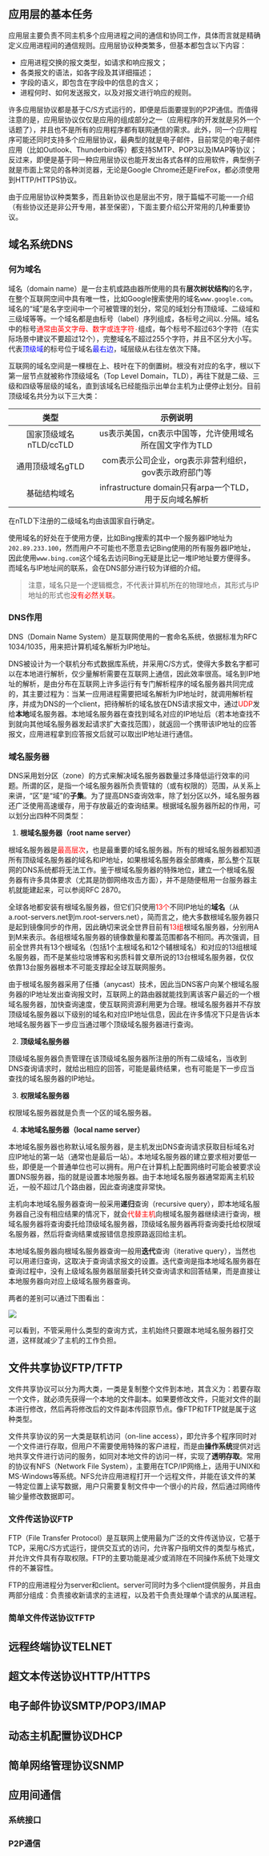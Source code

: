 ## 应用层的基本任务

应用层主要负责不同主机多个应用进程之间的通信和协同工作，具体而言就是精确定义应用进程间的通信规则。应用层协议种类繁多，但基本都包含以下内容：

+ 应用进程交换的报文类型，如请求和响应报文；
+ 各类报文的语法，如各字段及其详细描述；
+ 字段的语义，即包含在字段中的信息的含义；
+ 进程何时、如何发送报文，以及对报文进行响应的规则。

许多应用层协议都是基于C/S方式运行的，即便是后面要提到的P2P通信。而值得注意的是，应用层协议仅仅是应用的组成部分之一（应用程序的开发就是另外一个话题了），并且也不是所有的应用程序都有联网通信的需求。此外，同一个应用程序可能还同时支持多个应用层协议，最典型的就是电子邮件，目前常见的电子邮件应用（比如Outlook、Thunderbird等）都支持SMTP、POP3以及IMAP等协议；反过来，即便是基于同一种应用层协议也能开发出各式各样的应用软件，典型例子就是市面上常见的各种浏览器，无论是Google Chrome还是FireFox，都必须使用到HTTP/HTTPS协议。

由于应用层协议种类繁多，而且新协议也是层出不穷，限于篇幅不可能一一介绍（有些协议还是非公开专用，甚至保密），下面主要介绍公开常用的几种重要协议。

## 域名系统DNS

### 何为域名

域名（domain name）是一台主机或路由器所使用的具有**层次树状结构**的名字，在整个互联网空间中具有唯一性，比如Google搜索使用的域名`www.google.com`。域名的“域”是名字空间中一个可被管理的划分，常见的域划分有顶级域、二级域和三级域等等。一个域名都是由标号（label）序列组成，各标号之间以`.`分隔。域名中的标号<font color=red>通常由英文字母、数字或连字符`-`</font>组成，每个标号不超过63个字符（在实际场景中建议不要超过12个），完整域名不超过255个字符，并且不区分大小写。代表<font color=blue>顶级域</font>的标号位于域名<font color=blue>最右边</font>，域层级从右往左依次下降。

互联网的域名空间是一棵根在上、枝叶在下的倒置树。根没有对应的名字，根以下第一层节点就被称作顶级域名（Top Level Domain，TLD），再往下就是二级、三级和四级等层级的域名，直到该域名已经能指示出单台主机为止便停止划分。目前顶级域名共分为以下三大类：

|类型|示例说明|
|:-----:|:---------:|
|国家顶级域名nTLD/ccTLD|us表示美国，cn表示中国等，允许使用域名所在国文字作为TLD|
|通用顶级域名gTLD|com表示公司企业，org表示非营利组织，gov表示政府部门等|
|基础结构域名|infrastructure domain只有arpa一个TLD，用于反向域名解析|

在nTLD下注册的二级域名均由该国家自行确定。

使用域名的好处在于使用方便，比如Bing搜索的其中一个服务器IP地址为`202.89.233.100`，然而用户不可能也不愿意去记Bing使用的所有服务器IP地址，因此使用`www.bing.com`这个域名去访问Bing无疑是比记一堆IP地址要方便得多。而域名与IP地址间的联系，会在DNS部分进行较为详细的介绍。

>注意，域名只是一个逻辑概念，不代表计算机所在的物理地点，其形式与IP地址的形式也<font color=red>没有必然关联</font>。

### DNS作用

DNS（Domain Name System）是互联网使用的一套命名系统，依据标准为RFC 1034/1035，用来把计算机域名解析为IP地址。

DNS被设计为一个联机分布式数据库系统，并采用C/S方式，使得大多数名字都可以在本地进行解析，仅少量解析需要在互联网上通信，因此效率很高。域名到IP地址的解析，是由分布在互联网上许多运行有专门解析程序的域名服务器共同完成的，其主要过程为：当某一应用进程需要把域名解析为IP地址时，就调用解析程序，并成为DNS的一个client，把待解析的域名放在DNS请求报文中，通过<font color=red>UDP</font>发给**本地**域名服务器。本地域名服务器在查找到域名对应的IP地址后（若本地查找不到就向其他域名服务器发起请求扩大查找范围），就返回一个携带该IP地址的应答报文，应用进程拿到应答报文后就可以取出IP地址进行通信。

### 域名服务器

DNS采用划分区（zone）的方式来解决域名服务器数量过多降低运行效率的问题。所谓的区，是指一个域名服务器所负责管辖的（或有权限的）范围，从关系上来讲，“区”是“域”的**子集**。为了提高DNS查询效率，除了划分区以外，域名服务器还广泛使用高速缓存，用于存放最近的查询结果。根据域名服务器所起的作用，可以划分出四种不同类型：

1. **根域名服务器（root name server）**

根域名服务器是<font color=red>最高层次</font>，也是最重要的域名服务器。所有的根域名服务器都知道所有顶级域名服务器的域名和IP地址，如果根域名服务器全部瘫痪，那么整个互联网的DNS系统都将无法工作。鉴于根域名服务器的特殊地位，建立一个根域名服务器有许多具体要求（尤其是防御网络攻击方面），并不是随便租用一台服务器主机就能建起来，可以参阅RFC 2870。

全球各地都安装有根域名服务器，但它们只使用<font color=red>13个</font>不同IP地址的**域名**（从a.root-servers.net到m.root-servers.net），简而言之，绝大多数根域名服务器只是起到镜像同步的作用，因此确切来说全世界目前有<font color=red>13组</font>根域名服务器，分别用A到M来表示。各组根域名服务器的镜像数量和覆盖范围都各不相同。再次强调，目前全世界共有13个根域名（包括1个主根域名和12个辅根域名）和对应的13组根域名服务器，而不是某些垃圾博客和劣质科普文章所说的13台根域名服务器，仅仅依靠13台服务器根本不可能支撑起全球互联网服务。

由于根域名服务器采用了任播（anycast）技术，因此当DNS客户向某个根域名服务器的IP地址发出查询报文时，互联网上的路由器就能找到离该客户最近的一个根域名服务器，加快查询速度，使互联网资源利用更为合理。根域名服务器并不存放顶级域名服务器以下级别的域名和对应IP地址信息，因此在许多情况下只是告诉本地域名服务器下一步应当通过哪个顶级域名服务器进行查询。

2. **顶级域名服务器**

顶级域名服务器负责管理在该顶级域名服务器所注册的所有二级域名，当收到DNS查询请求时，就给出相应的回答，可能是最终结果，也有可能是下一步应当查找的域名服务器的IP地址。

3. **权限域名服务器**

权限域名服务器就是负责一个区的域名服务器。

4. **本地域名服务器（local name server）**

本地域名服务器也称默认域名服务器，是主机发出DNS查询请求获取目标域名对应IP地址的第一站（通常也是最后一站）。本地域名服务器的建立要求相对要低一些，即便是一个普通单位也可以拥有。用户在计算机上配置网络时可能会被要求设置DNS服务器，指的就是设置本地服务器。由于本地域名服务器通常距离主机较近，一般不超过几个路由器，因此查询速度非常快。

主机向本地域名服务器查询一般采用**递归**查询（recursive query），即本地域名服务器自己没有相应结果的情况下，就会<font color=red>代替主机</font>向根域名服务器继续进行查询，根域名服务器将查询委托给顶级域名服务器，顶级域名服务器再将查询委托给权限域名服务器，然后将查询结果或报错信息按原路返回给主机。

本地域名服务器向根域名服务器查询一般用**迭代**查询（iterative query），当然也可以用递归查询，这取决于查询请求报文的设置。迭代查询是指本地域名服务器在查询过程中，没有上级域名服务器层层委托转交查询请求和回答结果，而是直接让本地服务器向对应上级域名服务器查询。

两者的差别可以通过下图看出：

![](pics/dns.png)

可以看到，不管采用什么类型的查询方式，主机始终只要跟本地域名服务器打交道，这样就减少了主机的工作负担。

## 文件共享协议FTP/TFTP

文件共享协议可以分为两大类，一类是复制整个文件到本地，其含义为：若要存取一个文件，就必须先获得一个本地的文件副本。如果要修改文件，只能对文件的副本进行修改，然后再将修改后的文件副本传回原节点。像FTP和TFTP就是属于这种类型。

文件共享协议的另一大类是联机访问（on-line access），即允许多个程序同时对一个文件进行存取，但用户不需要使用特殊的客户进程，而是由**操作系统**提供对远地共享文件进行访问的服务，如同对本地文件的访问一样，实现了**透明存取**。常用的协议有NFS（Network File System），主要用在TCP/IP网络上，适用于UNIX和MS-Windows等系统。NFS允许应用进程打开一个远程文件，并能在该文件的某一特定位置上读写数据，用户只需要复制文件中一个很小的片段，然后通过网络传输少量修改数据即可。

### 文件传送协议FTP

FTP（File Transfer Protocol）是互联网上使用最为广泛的文件传送协议，它基于TCP，采用C/S方式运行，提供交互式的访问，允许客户指明文件的类型与格式，并允许文件具有存取权限。FTP的主要功能是减少或消除在不同操作系统下处理文件的不兼容性。

FTP的应用进程分为server和client。server可同时为多个client提供服务，并且由两部分组成：负责接收新请求的主进程，以及若干负责处理单个请求的从属进程。

### 简单文件传送协议TFTP

## 远程终端协议TELNET

## 超文本传送协议HTTP/HTTPS

## 电子邮件协议SMTP/POP3/IMAP

## 动态主机配置协议DHCP

## 简单网络管理协议SNMP

## 应用间通信

### 系统接口

### P2P通信